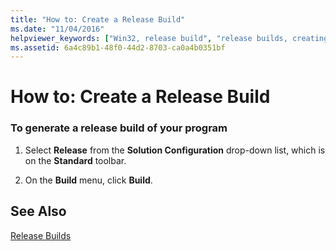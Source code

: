 ```yaml
---
title: "How to: Create a Release Build"
ms.date: "11/04/2016"
helpviewer_keywords: ["Win32, release build", "release builds, creating"]
ms.assetid: 6a4c89b1-48f0-44d2-8703-ca0a4b0351bf
---
```

# How to: Create a Release Build

### To generate a release build of your program

1. Select **Release** from the **Solution Configuration** drop-down list, which is on the **Standard** toolbar.

1. On the **Build** menu, click **Build**.

## See Also

[Release Builds](../../build/reference/release-builds.md)